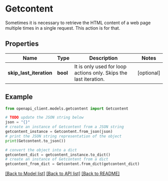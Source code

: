 # Getcontent

Sometimes it is necessary to retrieve the HTML content of a web page multiple times in a single request. This action is for that.

## Properties

Name | Type | Description | Notes
------------ | ------------- | ------------- | -------------
**skip_last_iteration** | **bool** | It is only used for loop actions only. Skips the last iteration. | [optional] 

## Example

```python
from openapi_client.models.getcontent import Getcontent

# TODO update the JSON string below
json = "{}"
# create an instance of Getcontent from a JSON string
getcontent_instance = Getcontent.from_json(json)
# print the JSON string representation of the object
print(Getcontent.to_json())

# convert the object into a dict
getcontent_dict = getcontent_instance.to_dict()
# create an instance of Getcontent from a dict
getcontent_from_dict = Getcontent.from_dict(getcontent_dict)
```
[[Back to Model list]](../README.md#documentation-for-models) [[Back to API list]](../README.md#documentation-for-api-endpoints) [[Back to README]](../README.md)



